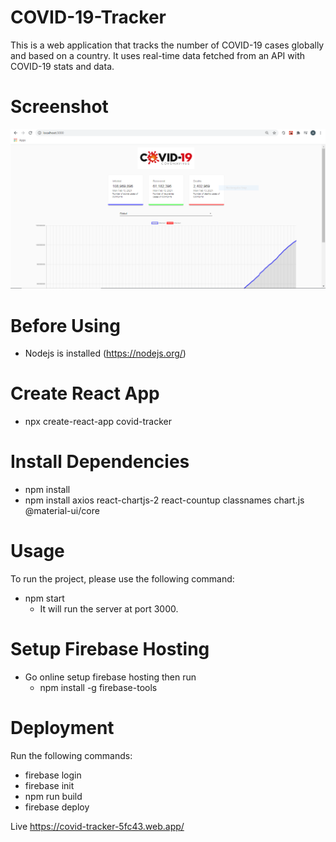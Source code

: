 # COVID-19-Tracker
This is a web application that tracks the number of COVID-19 cases globally and based on a country. It uses real-time data fetched from an API with COVID-19 stats and data.

# Screenshot
![](images/covid1.PNG)


# Before Using
* Nodejs is installed (https://nodejs.org/)

# Create React App
* npx create-react-app covid-tracker

# Install Dependencies
* npm install 
* npm install axios react-chartjs-2 react-countup classnames chart.js @material-ui/core

# Usage
To run the project, please use the following command:
* npm start
  * It will run the server at port 3000.

# Setup Firebase Hosting
* Go online setup firebase hosting then run
    * npm install -g firebase-tools

# Deployment
Run the following commands:
* firebase login
* firebase init
* npm run build
* firebase deploy

Live 
https://covid-tracker-5fc43.web.app/
